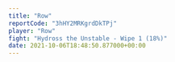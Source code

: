 ```yaml
---
title: "Row"
reportCode: "3hHY2MRKgrdDkTPj"
player: "Row"
fight: "Hydross the Unstable - Wipe 1 (18%)"
date: 2021-10-06T18:48:50.877000+00:00
---
```

